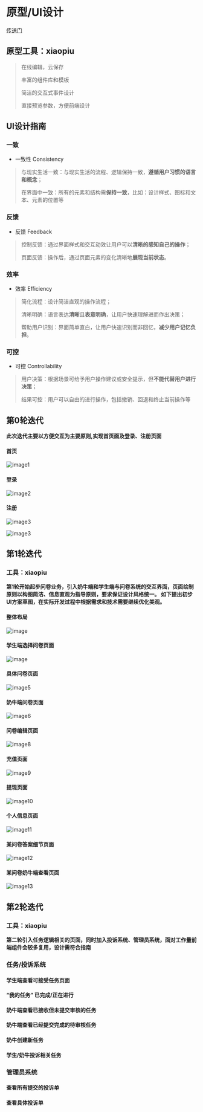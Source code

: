 

# 原型/UI设计

[传送门](https://www.xiaopiu.com/project?proid=5cc14ff16967a47ec7cab842)

## 原型工具：xiaopiu
 >在线编辑，云保存
 >
 >丰富的组件库和模板
 >
 >简洁的交互式事件设计
 >
 >直接预览参数，方便前端设计
 
## UI设计指南
  
  ### 一致
* 一致性 Consistency
> 与现实生活一致：与现实生活的流程、逻辑保持一致，**遵循用户习惯的语言和概念**；
>
> 在界面中一致：所有的元素和结构需**保持一致**，比如：设计样式、图标和文本、元素的位置等

  ### 反馈
* 反馈 Feedback
>控制反馈：通过界面样式和交互动效让用户可以**清晰的感知自己的操作**；
>
>页面反馈：操作后，通过页面元素的变化清晰地**展现当前状态**。

  ### 效率
* 效率 Efficiency
>简化流程：设计简洁直观的操作流程；
>
>清晰明确：语言表达**清晰**且**表意明确**，让用户快速理解进而作出决策；
>
>帮助用户识别：界面简单直白，让用户快速识别而非回忆，**减少用户记忆负担**。

  ### 可控
* 可控 Controllability
> 用户决策：根据场景可给予用户操作建议或安全提示，但**不能代替用户进行决策**；
>
> 结果可控：用户可以自由的进行操作，包括撤销、回退和终止当前操作等


## 第0轮迭代

**此次迭代主要以方便交互为主要原则,实现首页面及登录、注册页面**



#### 首页

![image1](image1.png)
     


#### 登录

![image2](image2.png)
     
    
    
    
#### 注册   

![image3](image3.png)

![image3](image3-1.png)

## 第1轮迭代
### 工具：xiaopiu

**第1轮开始起步问卷业务，引入奶牛端和学生端与问卷系统的交互界面，页面绘制原则以构图简洁、信息直观为指导原则，要求保证设计风格统一。
如下提出初步UI方案草图，在实际开发过程中根据需求和技术需要继续优化美观。**

#### 整体布局

![image](image14.png)

#### 学生端选择问卷页面

![image](image16.png)


#### 具体问卷页面

![image5](image17.png)

#### 奶牛端问卷页面

![image6](image17.png)


#### 问卷编辑页面

![image8](image18.png)

#### 充值页面

![image9](image8.png)

#### 提现页面

![image10](image9.png)

#### 个人信息页面

![image11](image11.png)

#### 某问卷答案细节页面

![image12](image12.png)

#### 某问卷奶牛端查看页面

![image13](image13.png)

## 第2轮迭代
### 工具：xiaopiu

**第二轮引入任务逻辑相关的页面，同时加入投诉系统、管理员系统，面对工作量前端组件会较多复用，设计需符合指南**

### 任务/投诉系统
#### 学生端查看可接受任务页面

#### “我的任务” 已完成/正在进行

#### 奶牛端查看已接收但未提交审核的任务

#### 奶牛端查看已经提交完成的待审核任务

#### 奶牛创建新任务

#### 学生/奶牛投诉相关任务

### 管理员系统
#### 查看所有提交的投诉单

#### 查看具体投诉单






 

